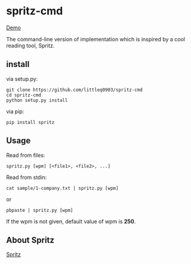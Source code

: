 spritz-cmd
==========

[Demo](https://asciinema.org/a/7882)

The command-line version of implementation which is inspired by a cool reading tool, Spritz.

## install

via setup.py:

```shell
git clone https://github.com/littleq0903/spritz-cmd
cd spritz-cmd
python setup.py install
```

via pip:

```shell
pip install spritz
```

## Usage

Read from files:

```shell
spritz.py [wpm] [<file1>, <file2>, ...]
```

Read from stdin:

```shell
cat sample/1-company.txt | spritz.py [wpm]
```

or 

```shell
pbpaste | spritz.py [wpm]
```

If the wpm is not given, default value of wpm is **250**.

## About Spritz

[Spritz](http://www.spritzinc.com/)
